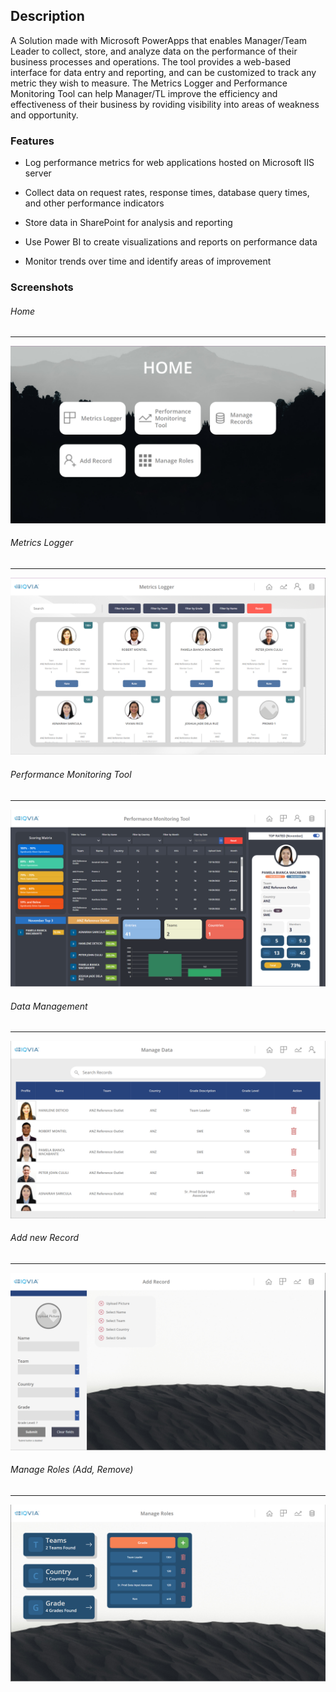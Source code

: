 ## Description
A Solution made with Microsoft PowerApps that enables Manager/Team Leader to collect, store, and analyze data on the performance of their business processes and operations. The tool provides a web-based interface for data entry and reporting, and can be customized to track any metric they wish to measure. The Metrics Logger and Performance Monitoring Tool can help Manager/TL improve the efficiency and effectiveness of their business by roviding visibility into areas of weakness and opportunity.

### Features

- Log performance metrics for web applications hosted on Microsoft IIS server

- Collect data on request rates, response times, database query times, and other performance indicators

- Store data in SharePoint for analysis and reporting

- Use Power BI to create visualizations and reports on performance data

- Monitor trends over time and identify areas of improvement

### Screenshots
###### Home
------------
![](https://raw.githubusercontent.com/xdtinker/MT-PMT/main/ss/home.png)
###### Metrics Logger
------------
![](https://raw.githubusercontent.com/xdtinker/MT-PMT/main/ss/Metrics%20Logger.png)
###### Performance Monitoring Tool
------------
![](https://raw.githubusercontent.com/xdtinker/MT-PMT/main/ss/PMT.png)
###### Data Management
------------
![](https://raw.githubusercontent.com/xdtinker/MT-PMT/main/ss/Manage.png)
###### Add new Record
------------
![](https://raw.githubusercontent.com/xdtinker/MT-PMT/main/ss/newRecord.png)
###### Manage Roles (Add, Remove)
------------
![](https://raw.githubusercontent.com/xdtinker/MT-PMT/main/ss/Roles.png)

